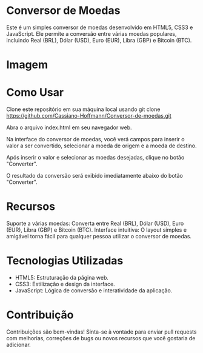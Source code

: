 <h1>Conversor de Moedas</h1>

Este é um simples conversor de moedas desenvolvido em HTML5, CSS3 e JavaScript. Ele permite a conversão entre várias moedas populares, incluindo Real (BRL), Dólar (USD), Euro (EUR), Libra (GBP) e Bitcoin (BTC).

# Imagem

# Como Usar

Clone este repositório em sua máquina local usando git clone https://github.com/Cassiano-Hoffmann/Conversor-de-moedas.git

Abra o arquivo index.html em seu navegador web.

Na interface do conversor de moedas, você verá campos para inserir o valor a ser convertido, selecionar a moeda de origem e a moeda de destino.

Após inserir o valor e selecionar as moedas desejadas, clique no botão "Converter".

O resultado da conversão será exibido imediatamente abaixo do botão "Converter".

# Recursos

Suporte a várias moedas: Converta entre Real (BRL), Dólar (USD), Euro (EUR), Libra (GBP) e Bitcoin (BTC).
Interface intuitiva: O layout simples e amigável torna fácil para qualquer pessoa utilizar o conversor de moedas.

# Tecnologias Utilizadas

- HTML5: Estruturação da página web.
- CSS3: Estilização e design da interface.
- JavaScript: Lógica de conversão e interatividade da aplicação.

# Contribuição
Contribuições são bem-vindas! Sinta-se à vontade para enviar pull requests com melhorias, correções de bugs ou novos recursos que você gostaria de adicionar.
